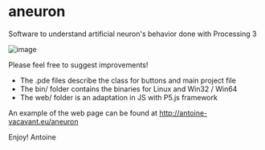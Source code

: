 # aneuron
Software to understand artificial neuron's behavior done with Processing 3

![image](https://user-images.githubusercontent.com/25974071/114822593-9a20f700-9dc2-11eb-9a87-53c00f613ea9.png)

Please feel free to suggest improvements!

- The .pde files describe the class for buttons and main project file
- The bin/ folder contains the binaries for Linux and Win32 / Win64
- The web/ folder is an adaptation in JS with P5.js framework

An example of the web page can be found at http://antoine-vacavant.eu/aneuron

Enjoy!
Antoine
